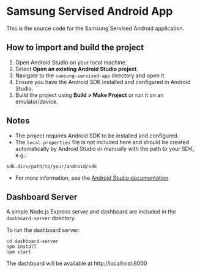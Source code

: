 # Samsung Servised Android App

This is the source code for the Samsung Servised Android application.

## How to import and build the project

1. Open Android Studio on your local machine.
2. Select **Open an existing Android Studio project**.
3. Navigate to the `samsung-servised-app` directory and open it.
4. Ensure you have the Android SDK installed and configured in Android Studio.
5. Build the project using **Build > Make Project** or run it on an emulator/device.

## Notes

- The project requires Android SDK to be installed and configured.
- The `local.properties` file is not included here and should be created automatically by Android Studio or manually with the path to your SDK, e.g.:
```
sdk.dir=/path/to/your/android/sdk
```
- For more information, see the [Android Studio documentation](https://developer.android.com/studio).

## Dashboard Server

A simple Node.js Express server and dashboard are included in the `dashboard-server` directory.

To run the dashboard server:
```
cd dashboard-server
npm install
npm start
```

The dashboard will be available at http://localhost:8000
